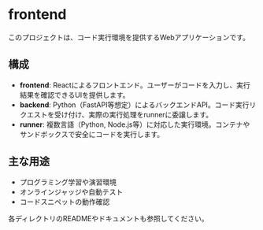 # frontend

このプロジェクトは、コード実行環境を提供するWebアプリケーションです。

## 構成

- **frontend**: Reactによるフロントエンド。ユーザーがコードを入力し、実行結果を確認できるUIを提供します。
- **backend**: Python（FastAPI等想定）によるバックエンドAPI。コード実行リクエストを受け付け、実際の実行処理をrunnerに委譲します。
- **runner**: 複数言語（Python, Node.js等）に対応した実行環境。コンテナやサンドボックスで安全にコードを実行します。

## 主な用途

- プログラミング学習や演習環境
- オンラインジャッジや自動テスト
- コードスニペットの動作確認

各ディレクトリのREADMEやドキュメントも参照してください。
